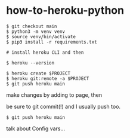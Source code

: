 # how-to-heroku-python

```
$ git checkout main
$ python3 -m venv venv
$ source venv/bin/activate
$ pip3 install -r requirements.txt

# install heroku CLI and then

$ heroku --version

$ heroku create $PROJECT
$ heroku git:remote -a $PROJECT
$ git push heroku main
```

make changes by adding to page, then

be sure to git commit(!) and I usually push too.

```
$ git push heroku main
```

talk about Config vars...